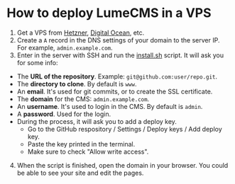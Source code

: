# How to deploy LumeCMS in a VPS

1. Get a VPS from [Hetzner](https://www.hetzner.com/),
   [Digital Ocean](https://www.digitalocean.com/), etc.
2. Create a `A` record in the DNS settings of your domain to the server IP. For
   example, `admin.example.com`.
3. Enter in the server with SSH and run the [install.sh](install.sh) script. It
   will ask you for some info:

- The **URL of the repository**. Example: `git@github.com:user/repo.git`.
- The **directory to clone**. By default is `www`.
- An **email**. It's used for git commits, or to create the SSL certificate.
- The **domain** for the CMS: `admin.example.com`.
- An **username**. It's used to login in the CMS. By default is `admin`.
- A **password**. Used for the login.
- During the process, it will ask you to add a deploy key.
  - Go to the GitHub respository / Settings / Deploy keys / Add deploy key.
  - Paste the key printed in the terminal.
  - Make sure to check "Allow write access".

4. When the script is finished, open the domain in your browser. You could be
   able to see your site and edit the pages.
